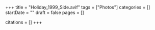 +++
title = "Holiday_1999_Side.avif"
tags = ["Photos"]
categories = []
startDate = ""
draft = false
pages = []

citations = []
+++
